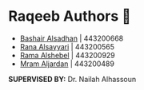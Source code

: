# Raqeeb Authors 📝
- [Bashair Alsadhan](https://github.com/BashairAlsadhan) |  443200668 
- [Rana Alsayyari](https://github.com/RanaAlsayyari)      |  443200565
- [Rama Alshebel](https://github.com/ramafahad)      |  443200929
- [Mram Aljardan](https://github.com/Mram-ui)     |  443200489


**SUPERVISED BY:** Dr. Nailah Alhassoun
